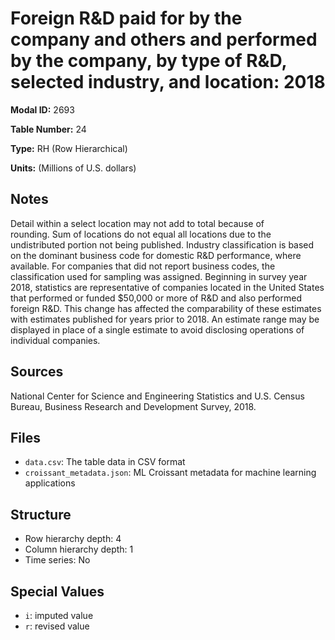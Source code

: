 # Foreign R&D paid for by the company and others and performed by the company, by type of R&D, selected industry, and location: 2018

**Modal ID:** 2693

**Table Number:** 24

**Type:** RH (Row Hierarchical)

**Units:** (Millions of U.S. dollars)

## Notes

Detail within a select location may not add to total because of rounding. Sum of locations do not equal all locations due to the undistributed portion not being published. Industry classification is based on the dominant business code for domestic R&D performance, where available. For companies that did not report business codes, the classification used for sampling was assigned. Beginning in survey year 2018, statistics are representative of companies located in the United States that performed or funded $50,000 or more of R&D and also performed foreign R&D. This change has affected the comparability of these estimates with estimates published for years prior to 2018. An estimate range may be displayed in place of a single estimate to avoid disclosing operations of individual companies.

## Sources

National Center for Science and Engineering Statistics and U.S. Census Bureau, Business Research and Development Survey, 2018.

## Files

- `data.csv`: The table data in CSV format
- `croissant_metadata.json`: ML Croissant metadata for machine learning applications

## Structure

- Row hierarchy depth: 4
- Column hierarchy depth: 1
- Time series: No

## Special Values

- `i`: imputed value
- `r`: revised value
